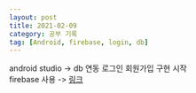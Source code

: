 ```yaml
---
layout: post
title: 2021-02-09
category: 공부 기록
tag: [Android, firebase, login, db]
---
```


android studio -> db 연동 로그인 회원가입 구현 시작<br>
firebase 사용 -> [링크](https://blog.daum.net/jpal95/32)<br>
